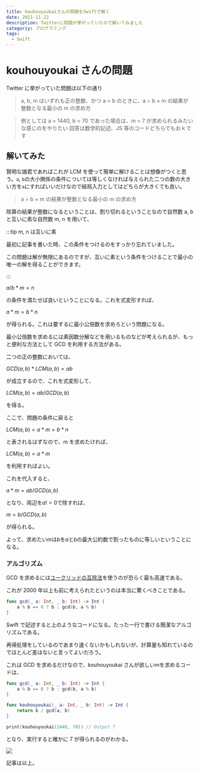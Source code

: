 ```yaml
---
title: kouhouyoukaiさんの問題をSwiftで解く
date: 2021-11-22
description: Twitterに問題が挙がっていたので解いてみました
categoriy: プログラミング
tags:
  - Swift
---
```


# kouhouyoukai さんの問題

Twitter に挙がっていた問題は以下の通り

> a, b, m はいずれも正の整数、かつ a > b のときに、a ÷ b × m の結果が整数となる最小の m の求め方

> 例としては a = 1440, b = 70 であった場合は、m = 7 が求められるみたいな感じのをやりたい
> 回答は数学的記述、JS 等のコードどちらでもおｋです

## 解いてみた

賢明な諸君であればこれが LCM を使って簡単に解けることは想像がつくと思う。`a`, `b`の大小関係の条件については等しくなければ与えられた二つの数の大きい方を`a`にすればいいだけなので結局入力としてはどちらが大きくても良い。

> a ÷ b × m の結果が整数となる最小の m の求め方

除算の結果が整数になるということは、割り切れるということなので自然数 a, b と互いに素な自然数 m, n を用いて、

:::tip m, n は互いに素

最初に記事を書いた時、この条件をつけるのをすっかり忘れていました。

この問題は解が無限にあるのですが、互いに素という条件をつけることで最小の唯一の解を得ることができます。

:::

$a/b*m=n$

の条件を満たせば良いということになる。これを式変形すれば、

$a*m=b*n$

が得られる。これは要するに最小公倍数を求めろという問題になる。

最小公倍数を求めるには素因数分解などを用いるものなどが考えられるが、もっと便利な方法として GCD を利用する方法がある。

二つの正の整数においては、

$GCD(a,b)*LCM(a,b)=ab$

が成立するので、これを式変形して、

$LCM(a,b)=ab/GCD(a,b)$

を得る。

ここで、問題の条件に戻ると

$LCM(a,b)=a*m=b*n$

と表されるはずなので、m を求めたければ、

$LCM(a,b)=a*m$

を利用すればよい。

これを代入すると、

$a*m=ab/GCD(a,b)$

となり、両辺を$a!=0$で除すれば、

$m=b/GCD(a,b)$

が得られる。

よって、求めたい$m$は$b$を$a$と$b$の最大公約数で割ったものに等しいということになる。

### アルゴリズム

GCD を求めるには[ユークリッドの互除法](https://ja.wikipedia.org/wiki/%E3%83%A6%E3%83%BC%E3%82%AF%E3%83%AA%E3%83%83%E3%83%89%E3%81%AE%E4%BA%92%E9%99%A4%E6%B3%95)を使うのが恐らく最も高速である。

これが 2000 年以上も前に考えられたというのは本当に驚くべきことである。

```swift
func gcd(_ a: Int, _ b: Int) -> Int {
    a % b == 0 ? b : gcd(b, a % b)
}
```

Swift で記述すると上のようなコードになる。たった一行で書ける簡潔なアルゴリズムである。

再帰処理をしているのであまり速くないかもしれないが、計算量も知れているのでほとんど差はないと言ってよいだろう。

これは GCD を求めるだけなので、kouhouyoukai さんが欲しい$m$を求めるコードは、

```swift
func gcd(_ a: Int, _ b: Int) -> Int {
    a % b == 0 ? b : gcd(b, a % b)
}

func kouhouyoukai(_ a: Int, _ b: Int) -> Int {
    return b / gcd(a, b)
}

print(kouhouyoukai(1440, 70)) // Output 7
```

となり、実行すると確かに 7 が得られるのがわかる。

![](https://pbs.twimg.com/media/FEwn5w1aMAE-_I_?format=png)

記事は以上。
